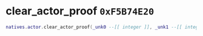 # clear_actor_proof `0xF5B74E20`

```lua
natives.actor.clear_actor_proof(_unk0 --[[ integer ]], _unk1 --[[ integer ]])
```